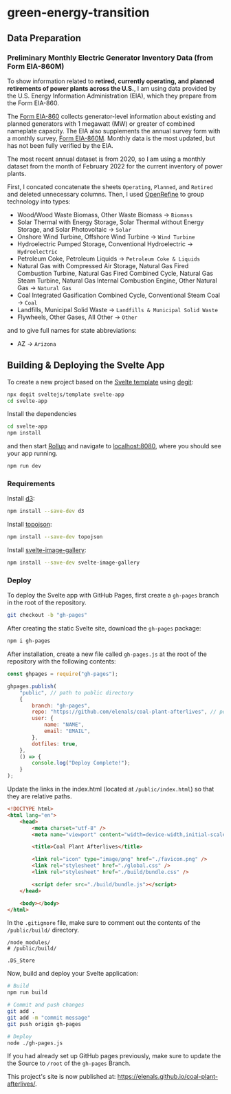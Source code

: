 # green-energy-transition

## Data Preparation

### Preliminary Monthly Electric Generator Inventory Data (from Form EIA-860M)

To show information related to **retired, currently operating, and planned retirements of power plants across the U.S.**, I am using data provided by the U.S. Energy Information Administration (EIA), which they prepare from the Form EIA-860.

The [Form EIA-860](https://www.eia.gov/electricity/data/eia860) collects generator-level information about existing and planned generators with 1 megawatt (MW) or greater of combined nameplate capacity. The EIA also supplements the annual survey form with a monthly survey, [Form EIA-860M](https://www.eia.gov/electricity/data/eia860m/). Monthly data is the most updated, but has not been fully verified by the EIA.

The most recent annual dataset is from 2020, so I am using a monthly dataset from the month of February 2022 for the current inventory of power plants.

First, I concated concatenate the sheets `Operating`, `Planned`, and `Retired` and deleted unnecessary columns. Then, I used [OpenRefine](https://openrefine.org/download.html) to group technology into types:

- Wood/Wood Waste Biomass, Other Waste Biomass &rarr; `Biomass`
- Solar Thermal with Energy Storage, Solar Thermal without Energy Storage, and Solar Photovoltaic &rarr; `Solar`
- Onshore Wind Turbine, Offshore Wind Turbine &rarr; `Wind Turbine`
- Hydroelectric Pumped Storage, Conventional Hydroelectric &rarr; `Hydroelectric`
- Petroleum Coke, Petroleum Liquids &rarr; `Petroleum Coke & Liquids`
- Natural Gas with Compressed Air Storage, Natural Gas Fired Combustion Turbine, Natural Gas Fired Combined Cycle, Natural Gas Steam Turbine, Natural Gas Internal Combustion Engine, Other Natural Gas &rarr; `Natural Gas`
- Coal Integrated Gasification Combined Cycle, Conventional Steam Coal &rarr; `Coal`
- Landfills, Municipal Solid Waste &rarr; `Landfills & Municipal Solid Waste`
- Flywheels, Other Gases, All Other &rarr; `Other`

and to give full names for state abbreviations:

- AZ &rarr; `Arizona`

## Building & Deploying the Svelte App

To create a new project based on the [Svelte template](https://github.com/sveltejs/template) using [degit](https://github.com/Rich-Harris/degit):

```bash
npx degit sveltejs/template svelte-app
cd svelte-app
```

Install the dependencies

```bash
cd svelte-app
npm install
```

and then start [Rollup](https://rollupjs.org) and navigate to [localhost:8080](http://localhost:8080), where you should see your app running.

```bash
npm run dev
```

### Requirements

Install [d3](https://www.npmjs.com/package/d3):

```bash
npm install --save-dev d3
```

Install [topojson](https://www.npmjs.com/package/topojson):

```bash
npm install --save-dev topojson
```

Install [svelte-image-gallery](https://www.npmjs.com/package/svelte-image-gallery):

```bash
npm install --save-dev svelte-image-gallery
```

### Deploy

To deploy the Svelte app with GitHub Pages, first create a `gh-pages` branch in the root of the repository.

```bash
git checkout -b "gh-pages"
```

After creating the static Svelte site, download the `gh-pages` package:

```bash
npm i gh-pages
```

After installation, create a new file called `gh-pages.js` at the root of the repository with the following contents:

```js
const ghpages = require("gh-pages");

ghpages.publish(
	"public", // path to public directory
	{
		branch: "gh-pages",
		repo: "https://github.com/elenals/coal-plant-afterlives", // point to your repo on GitHub
		user: {
			name: "NAME",
			email: "EMAIL",
		},
		dotfiles: true,
	},
	() => {
		console.log("Deploy Complete!");
	}
);
```

Update the links in the index.html (located at `/public/index.html`) so that they are relative paths.

```html
<!DOCTYPE html>
<html lang="en">
	<head>
		<meta charset="utf-8" />
		<meta name="viewport" content="width=device-width,initial-scale=1" />

		<title>Coal Plant Afterlives</title>

		<link rel="icon" type="image/png" href="./favicon.png" />
		<link rel="stylesheet" href="./global.css" />
		<link rel="stylesheet" href="./build/bundle.css" />

		<script defer src="./build/bundle.js"></script>
	</head>

	<body></body>
</html>
```

In the `.gitignore` file, make sure to comment out the contents of the `/public/build/` directory.

```
/node_modules/
# /public/build/

.DS_Store
```

Now, build and deploy your Svelte application:

```bash
# Build
npm run build

# Commit and push changes
git add .
git add -m "commit message"
git push origin gh-pages

# Deploy
node ./gh-pages.js
```

If you had already set up GitHub pages previously, make sure to update the the Source to `/root` of the `gh-pages` Branch.

This project's site is now published at: https://elenals.github.io/coal-plant-afterlives/.
